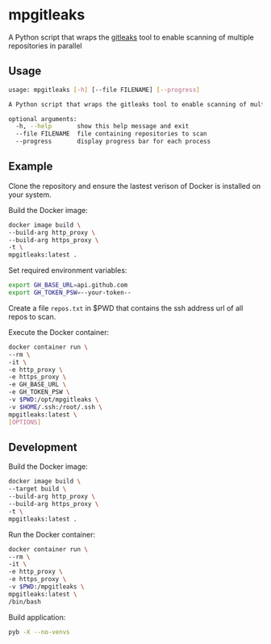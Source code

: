 # mpgitleaks
A Python script that wraps the [gitleaks](https://github.com/zricethezav/gitleaks) tool to enable scanning of multiple repositories in parallel

## Usage
```bash
usage: mpgitleaks [-h] [--file FILENAME] [--progress]

A Python script that wraps the gitleaks tool to enable scanning of multiple repositories in parallel

optional arguments:
  -h, --help       show this help message and exit
  --file FILENAME  file containing repositories to scan
  --progress       display progress bar for each process
```

## Example

Clone the repository and ensure the lastest verison of Docker is installed on your system.

Build the Docker image:
```bash
docker image build \
--build-arg http_proxy \
--build-arg https_proxy \
-t \
mpgitleaks:latest .
```

Set required environment variables:
```bash
export GH_BASE_URL=api.github.com
export GH_TOKEN_PSW=--your-token--
```

Create a file `repos.txt` in $PWD that contains the ssh address url of all repos to scan.

Execute the Docker container:
```bash
docker container run \
--rm \
-it \
-e http_proxy \
-e https_proxy \
-e GH_BASE_URL \
-e GH_TOKEN_PSW \
-v $PWD:/opt/mpgitleaks \
-v $HOME/.ssh:/root/.ssh \
mpgitleaks:latest \
[OPTIONS]
```

## Development

Build the Docker image:
```bash
docker image build \
--target build \
--build-arg http_proxy \
--build-arg https_proxy \
-t \
mpgitleaks:latest .
```

Run the Docker container:
```bash
docker container run \
--rm \
-it \
-e http_proxy \
-e https_proxy \
-v $PWD:/mpgitleaks \
mpgitleaks:latest \
/bin/bash
```

Build application:
```bash
pyb -X --no-venvs
```